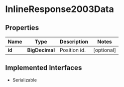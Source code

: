 

# InlineResponse2003Data


## Properties

Name | Type | Description | Notes
------------ | ------------- | ------------- | -------------
**id** | **BigDecimal** | Position id. |  [optional]


## Implemented Interfaces

* Serializable


